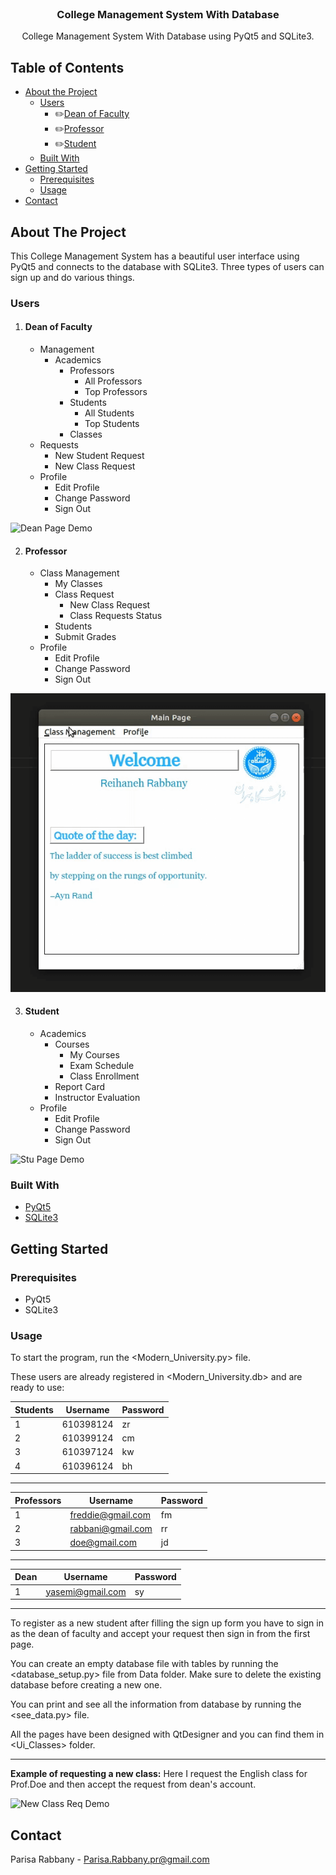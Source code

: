 <br />
<p align="center">
  <h3 align="center">  College Management System With Database</h3>
  <p align="center">
    College Management System With Database using PyQt5 and SQLite3.
    <br />
  </p>
</p>


## Table of Contents

* [About the Project](#about-the-project)
	* [Users](#users)
		*   :pencil2:[Dean of Faculty](#dean_of_faculty)
		*   :pencil2:[Professor](#professor)
		*   :pencil2:[Student](#student)  
  * [Built With](#built-with)
* [Getting Started](#getting-started)
  * [Prerequisites](#prerequisites)
  * [Usage](#usage)
* [Contact](#contact)

<!-- ABOUT THE PROJECT -->
## About The Project

This College Management System has a beautiful user interface using PyQt5 and connects to the database with SQLite3. Three types of users can sign up and do various things.

### Users

1. #### Dean of Faculty
	- Management
		- Academics
			- Professors
				- All Professors
				- Top Professors
			- Students
 				- All Students
				- Top Students
			- Classes
	- Requests
		- New Student Request
		- New Class Request
	- Profile 
		- Edit Profile
		- Change Password
		- Sign Out
		
		
 ![Dean Page Demo](Gifs/Dean_page.gif)



2. #### Professor
	- Class Management
		- My Classes
		- Class Request
			- New Class Request
			- Class Requests Status
		- Students
		- Submit Grades
	- Profile 
		- Edit Profile
		- Change Password
		- Sign Out


 ![Prof Page Demo](Gifs/Prof_page.gif)
 
 
3.  #### Student
	 - Academics
		 - Courses
			 - My Courses
			 - Exam Schedule
			 - Class Enrollment
		- Report Card
		- Instructor Evaluation
	- Profile 
		- Edit Profile
		- Change Password
		- Sign Out


 ![Stu Page Demo](Gifs/Student_page.gif)
 
 


### Built With

* [PyQt5](https://pypi.org/project/PyQt5/)
* [SQLite3](https://www.sqlite.org/index.html)



<!-- GETTING STARTED -->
## Getting Started

### Prerequisites

* PyQt5
* SQLite3


### Usage

To start the program, run the <Modern_University.py> file.

These users are already registered in <Modern_University.db> and are ready to use: 

| Students  | Username  | Password |
| ------------- | ------------- |------------- |
| 1 | 610398124  | zr  |
| 2 | 610399124  | cm  |
| 3 | 610397124  | kw  |
| 4 | 610396124  | bh  |

---
| Professors  | Username  | Password |
| ------------- | ------------- |------------- |
| 1 |freddie@gmail.com | fm  |
| 2 |rabbani@gmail.com  | rr  |
| 3 |doe@gmail.com   | jd  |

---
| Dean  | Username  | Password |
| ------------- | ------------- |------------- |
| 1 | yasemi@gmail.com  | sy  |

---
To register as a new student after filling the sign up form you have to sign in as the dean of faculty and accept your request then sign in from the first page.

You can create an empty database file with tables by running the <database_setup.py> file from Data folder. Make sure to delete the existing database before creating a new one.    

You can print and see all the information from database by running the <see_data.py> file. 

All the pages have been designed with QtDesigner and you can find them in <Ui_Classes> folder.

---
**Example of requesting a new class:**
Here I request the English class for Prof.Doe and then accept the request from dean's account.

 ![New Class Req Demo](Gifs/new_clss_req.gif)

<!-- CONTACT -->
## Contact

Parisa Rabbany - Parisa.Rabbany.pr@gmail.com





